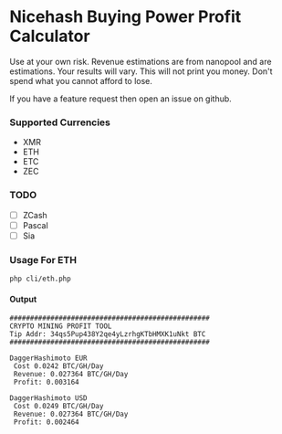 # Nicehash Buying Power Profit Calculator

Use at your own risk. Revenue estimations are from nanopool and are estimations. Your results will vary.
This will not print you money. Don't spend what you cannot afford to lose.

If you have a feature request then open an issue on github.

### Supported Currencies
- XMR
- ETH
- ETC
- ZEC

### TODO
- [ ] ZCash
- [ ] Pascal
- [ ] Sia

### Usage For ETH

`php cli/eth.php`

#### Output

```
#################################################
CRYPTO MINING PROFIT TOOL
Tip Addr: 34qs5Pup438Y2qe4yLzrhgKTbHMXK1uNkt BTC
#################################################

DaggerHashimoto EUR
 Cost 0.0242 BTC/GH/Day
 Revenue: 0.027364 BTC/GH/Day
 Profit: 0.003164

DaggerHashimoto USD
 Cost 0.0249 BTC/GH/Day
 Revenue: 0.027364 BTC/GH/Day
 Profit: 0.002464
```